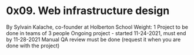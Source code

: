 # 0x09. Web infrastructure design

By Sylvain Kalache, co-founder at Holberton School
Weight: 1
Project to be done in teams of 3 people
Ongoing project - started 11-24-2021, must end by 11-28-2021
Manual QA review must be done (request it when you are done with the project)
